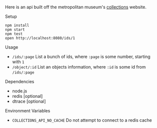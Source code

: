Here is an api built off the metropolitan museum's [collections][1] website.

Setup

    npm install
    npm start
    npm test
    open http://localhost:8080/ids/1

Usage

  * `/ids/:page` List a bunch of ids, where `:page` is some number, starting with `1`
  * `/object/:id` List an objects information, where `:id` is some id from `/ids/:page`

Dependencies

  * node.js
  * redis [optional]
  * dtrace [optional]

Environment Variables

  * `COLLECTIONS_API_NO_CACHE` Do not attempt to connect to a redis cache


[1]: http://www.metmuseum.org/collections